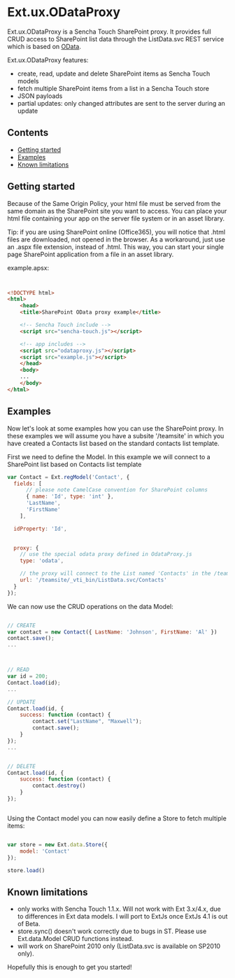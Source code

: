 ﻿Ext.ux.ODataProxy
===================

Ext.ux.ODataProxy is a Sencha Touch SharePoint proxy. It provides full CRUD access to SharePoint list data through the 
ListData.svc REST service which is based on [OData](http://www.odata.org). 


Ext.ux.ODataProxy features:

* create, read, update and delete SharePoint items as Sencha Touch models
* fetch multiple SharePoint items from a list in a Sencha Touch store
* JSON payloads
* partial updates: only changed attributes are sent to the server during an update



Contents
--------
* [Getting started](#installation)
* [Examples](#examples)
* [Known limitations](#limitations)



Getting started
---------------
Because of the Same Origin Policy, your html file must be served from the same domain as the SharePoint site you want to access. 
You can place your html file containing your app on the server file system or in an asset library. 

Tip: if you are using SharePoint online (Office365), you will notice that .html files are downloaded, not opened in the browser.
As a workaround, just use an .aspx file extension, instead of .html. This way, you can start your single page SharePoint application 
from a file in an asset library. 


example.apsx:
 
```html


<!DOCTYPE html>
<html>
	<head>
	<title>SharePoint OData proxy example</title>

	<!-- Sencha Touch include -->
	<script src="sencha-touch.js"></script> 

	<!-- app includes -->
	<script src="odataproxy.js"></script>
	<script src="example.js"></script>
	</head>
	<body>
	...
	</body>
</html>


```

## <a name="examples"/>Examples

Now let's look at some examples how you can use the SharePoint proxy. In these examples we will assume you have 
a subsite '/teamsite' in which you have 
created a Contacts list based on the standard contacts list template. 

First we need to define the Model. In this example we will connect to a SharePoint list based on Contacts list template 

```js
var Contact = Ext.regModel('Contact', {
  fields: [
      // please note CamelCase convention for SharePoint columns
      { name: 'Id', type: 'int' },
      'LastName',
      'FirstName'
    ],

  idProperty: 'Id',

  
  proxy: {
	// use the special odata proxy defined in OdataProxy.js
    type: 'odata',

    // the proxy will connect to the List named 'Contacts' in the /teamsite subsite
    url: '/teamsite/_vti_bin/ListData.svc/Contacts'
  }
});
```

We can now use the CRUD operations on the data Model: 

```js

// CREATE
var contact = new Contact({ LastName: 'Johnson', FirstName: 'Al' })
contact.save();
...



// READ
var id = 200;
Contact.load(id);
...

// UPDATE
Contact.load(id, {
	success: function (contact) {
		contact.set("LastName", "Maxwell");
		contact.save();
	}
});
...


// DELETE
Contact.load(id, {
	success: function (contact) {
		contact.destroy()
	}
});



```

Using the Contact model you can now easily define a Store to fetch multiple items: 
```js

var store = new Ext.data.Store({
	model: 'Contact'
});

store.load()
```


## <a name="limitations"/>Known limitations

* only works with Sencha Touch 1.1.x. Will not work with Ext 3.x/4.x, due to differences in Ext data models.  I will port to ExtJs once ExtJs 4.1 is out of Beta.
* store.sync() doesn't work correctly due to bugs in ST. Please use Ext.data.Model CRUD functions instead.
* will work on SharePoint 2010 only (ListData.svc is available on SP2010 only).



Hopefully this is enough to get you started!




